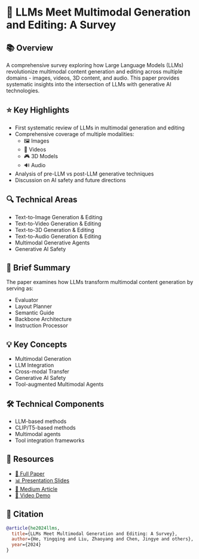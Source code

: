 # 🎨 LLMs Meet Multimodal Generation and Editing: A Survey

## 📚 Overview
A comprehensive survey exploring how Large Language Models (LLMs) revolutionize multimodal content generation and editing across multiple domains - images, videos, 3D content, and audio. This paper provides systematic insights into the intersection of LLMs with generative AI technologies.

## ⭐ Key Highlights
- First systematic review of LLMs in multimodal generation and editing
- Comprehensive coverage of multiple modalities:
  - 🖼️ Images
  - 🎥 Videos  
  - 🎮 3D Models
  - 🔊 Audio
- Analysis of pre-LLM vs post-LLM generative techniques
- Discussion on AI safety and future directions

## 🔍 Technical Areas
- Text-to-Image Generation & Editing
- Text-to-Video Generation & Editing  
- Text-to-3D Generation & Editing
- Text-to-Audio Generation & Editing
- Multimodal Generative Agents
- Generative AI Safety

## 📝 Brief Summary
The paper examines how LLMs transform multimodal content generation by serving as:
- Evaluator
- Layout Planner
- Semantic Guide
- Backbone Architecture
- Instruction Processor

## 💡 Key Concepts
- Multimodal Generation
- LLM Integration
- Cross-modal Transfer
- Generative AI Safety
- Tool-augmented Multimodal Agents

## 🛠️ Technical Components
- LLM-based methods
- CLIP/T5-based methods
- Multimodal agents
- Tool integration frameworks

## 🔗 Resources
- [📄 Full Paper](https://arxiv.org/pdf/2405.19334)
- [📊 Presentation Slides](coming_soon)
- [📝 Medium Article]([coming_soon](https://medium.com/@aagamshah0812/the-role-of-large-language-models-in-multimodal-content-generation-and-editing-a-new-frontier-09dd592f5081))
- [🎥 Video Demo]()

## 📌 Citation
```bibtex
@article{he2024llms,
  title={LLMs Meet Multimodal Generation and Editing: A Survey},
  author={He, Yingqing and Liu, Zhaoyang and Chen, Jingye and others},
  year={2024}
}
